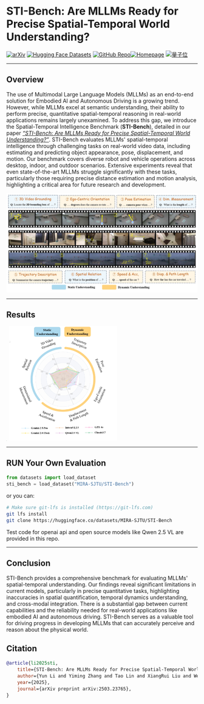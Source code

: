 # STI-Bench: Are MLLMs Ready for Precise Spatial-Temporal World Understanding?

[![arXiv](https://img.shields.io/badge/arXiv-2503.23765-b31b1b.svg)](https://arxiv.org/abs/2503.23765) [![Hugging Face Datasets](https://img.shields.io/badge/%F0%9F%A4%97%20Hugging%20Face-Dataset-blue)](https://huggingface.co/datasets/MIRA-SJTU/STI-Bench) [![GitHub Repo](https://img.shields.io/badge/GitHub-Code-lightgrey)](https://github.com/MIRA-SJTU/STI-Bench)[![Homepage](https://img.shields.io/badge/Homepage-STI--Bench-brightgreen)](https://mira-sjtu.github.io/STI-Bench.io/)
<a href="https://mp.weixin.qq.com/s/yIRoyI1HbChLZv4GuvI7BQ">
    <img alt="量子位" src="https://img.shields.io/badge/量子位-red">
</a>

---

## Overview

The use of Multimodal Large Language Models (MLLMs) as an end-to-end solution for Embodied AI and Autonomous Driving is a growing trend. However, while MLLMs excel at semantic understanding, their ability to perform precise, quantitative spatial-temporal reasoning in real-world applications remains largely unexamined. To address this gap, we introduce the Spatial-Temporal Intelligence Benchmark (**STI-Bench**), detailed in our paper [*“STI-Bench: Are MLLMs Ready for Precise Spatial-Temporal World Understanding?”*](https://arxiv.org/abs/2503.23765). STI-Bench evaluates MLLMs' spatial-temporal intelligence through challenging tasks on real-world video data, including estimating and predicting object appearance, pose, displacement, and motion. Our benchmark covers diverse robot and vehicle operations across desktop, indoor, and outdoor scenarios. Extensive experiments reveal that even state-of-the-art MLLMs struggle significantly with these tasks, particularly those requiring precise distance estimation and motion analysis, highlighting a critical area for future research and development.

![Cover Image](assets/images/cover.jpg)

---

## Results

<img src="assets/images/results.jpg" alt="Main Results Table" style="zoom: 2.55%;" /> <img src="assets/images/radar.jpg" alt="Radar Chart Results" style="zoom: 30%;" />

---
## RUN Your Own Evaluation

```python
from datasets import load_dataset
sti_bench = load_dataset("MIRA-SJTU/STI-Bench")
```
or you can:

```bash
# Make sure git-lfs is installed (https://git-lfs.com)
git lfs install
git clone https://huggingface.co/datasets/MIRA-SJTU/STI-Bench
```

Test code for openai api and open source models like Qwen 2.5 VL are provided in this repo.

---

## Conclusion

STI-Bench provides a comprehensive benchmark for evaluating MLLMs' spatial-temporal understanding. Our findings reveal significant limitations in current models, particularly in precise quantitative tasks, highlighting inaccuracies in spatial quantification, temporal dynamics understanding, and cross-modal integration. There is a substantial gap between current capabilities and the reliability needed for real-world applications like embodied AI and autonomous driving. STI-Bench serves as a valuable tool for driving progress in developing MLLMs that can accurately perceive and reason about the physical world.

## Citation

```bibtex
@article{li2025sti,
    title={STI-Bench: Are MLLMs Ready for Precise Spatial-Temporal World Understanding?}, 
    author={Yun Li and Yiming Zhang and Tao Lin and XiangRui Liu and Wenxiao Cai and Zheng Liu and Bo Zhao},
    year={2025},
    journal={arXiv preprint arXiv:2503.23765},
}
```
